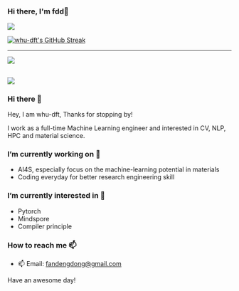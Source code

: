 ### Hi there, I'm fdd👋

![](https://github-readme-stats.vercel.app/api?username=whu-dft&count_private=true&show_icons=true&theme=radical)

[![whu-dft's GitHub Streak](https://github-readme-streak-stats.herokuapp.com/?user=whu-dft&theme=radical)](https://git.io/streak-stats)

---
![](https://github-readme-stats.vercel.app/api/top-langs/?username=whu-dft&layout=compact)

![](https://komarev.com/ghpvc/?username=whu-dft&color=brightgreen)
---

### Hi there 👋

Hey, I am whu-dft, Thanks for stopping by!

I work as a full-time Machine Learning engineer and interested in CV, NLP, HPC and material science.

### I’m currently working on 🔭 

- AI4S, especially focus on the machine-learning potential in materials
- Coding everyday for better research engineering skill

### I’m currently interested in 🌱

- Pytorch
- Mindspore
- Compiler principle

### How to reach me 📫

- 📫 Email: [fandengdong@gmail.com](fandengdong@gmail.com)

Have an awesome day!
